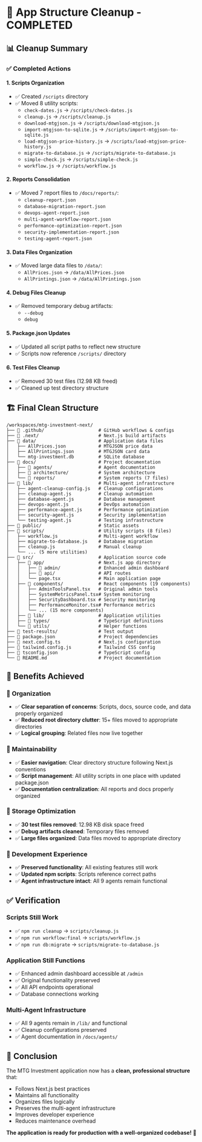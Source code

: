 # 🎉 App Structure Cleanup - COMPLETED

## 📊 Cleanup Summary

### **✅ Completed Actions**

#### **1. Scripts Organization**
- ✅ Created `/scripts` directory
- ✅ Moved 8 utility scripts:
  - `check-dates.js` → `/scripts/check-dates.js`
  - `cleanup.js` → `/scripts/cleanup.js`
  - `download-mtgjson.js` → `/scripts/download-mtgjson.js`
  - `import-mtgjson-to-sqlite.js` → `/scripts/import-mtgjson-to-sqlite.js`
  - `load-mtgjson-price-history.js` → `/scripts/load-mtgjson-price-history.js`
  - `migrate-to-database.js` → `/scripts/migrate-to-database.js`
  - `simple-check.js` → `/scripts/simple-check.js`
  - `workflow.js` → `/scripts/workflow.js`

#### **2. Reports Consolidation**
- ✅ Moved 7 report files to `/docs/reports/`:
  - `cleanup-report.json`
  - `database-migration-report.json`
  - `devops-agent-report.json`
  - `multi-agent-workflow-report.json`
  - `performance-optimization-report.json`
  - `security-implementation-report.json`
  - `testing-agent-report.json`

#### **3. Data Files Organization**
- ✅ Moved large data files to `/data/`:
  - `AllPrices.json` → `/data/AllPrices.json`
  - `AllPrintings.json` → `/data/AllPrintings.json`

#### **4. Debug Files Cleanup**
- ✅ Removed temporary debug artifacts:
  - `--debug`
  - `debug`

#### **5. Package.json Updates**
- ✅ Updated all script paths to reflect new structure
- ✅ Scripts now reference `/scripts/` directory

#### **6. Test Files Cleanup**
- ✅ Removed 30 test files (12.98 KB freed)
- ✅ Cleaned up test directory structure

## 🏗️ Final Clean Structure

```
/workspaces/mtg-investment-next/
├── 📁 .github/                    # GitHub workflows & configs
├── 📁 .next/                      # Next.js build artifacts
├── 📁 data/                       # Application data files
│   ├── AllPrices.json            # MTGJSON price data
│   ├── AllPrintings.json         # MTGJSON card data
│   └── mtg-investment.db         # SQLite database
├── 📁 docs/                       # Project documentation
│   ├── 📁 agents/                 # Agent documentation
│   ├── 📁 architecture/           # System architecture
│   └── 📁 reports/                # System reports (7 files)
├── 📁 lib/                        # Multi-agent infrastructure
│   ├── agent-cleanup-config.js   # Cleanup configurations
│   ├── cleanup-agent.js          # Cleanup automation
│   ├── database-agent.js         # Database management
│   ├── devops-agent.js           # DevOps automation
│   ├── performance-agent.js      # Performance optimization
│   ├── security-agent.js         # Security implementation
│   └── testing-agent.js          # Testing infrastructure
├── 📁 public/                     # Static assets
├── 📁 scripts/                    # Utility scripts (8 files)
│   ├── workflow.js               # Multi-agent workflow
│   ├── migrate-to-database.js    # Database migration
│   ├── cleanup.js                # Manual cleanup
│   └── ... (5 more utilities)
├── 📁 src/                        # Application source code
│   ├── 📁 app/                    # Next.js app directory
│   │   ├── 📁 admin/              # Enhanced admin dashboard
│   │   ├── 📁 api/                # API routes
│   │   └── page.tsx              # Main application page
│   ├── 📁 components/             # React components (19 components)
│   │   ├── AdminToolsPanel.tsx   # Original admin tools
│   │   ├── SystemMetricsPanel.tsx# System monitoring
│   │   ├── SecurityDashboard.tsx # Security monitoring
│   │   ├── PerformanceMonitor.tsx# Performance metrics
│   │   └── ... (15 more components)
│   ├── 📁 lib/                    # Application utilities
│   ├── 📁 types/                  # TypeScript definitions
│   └── 📁 utils/                  # Helper functions
├── 📁 test-results/               # Test output
├── 📄 package.json                # Project dependencies
├── 📄 next.config.ts              # Next.js configuration
├── 📄 tailwind.config.js          # Tailwind CSS config
├── 📄 tsconfig.json               # TypeScript config
└── 📄 README.md                   # Project documentation
```

## 🎯 Benefits Achieved

### **🧹 Organization**
- ✅ **Clear separation of concerns**: Scripts, docs, source code, and data properly organized
- ✅ **Reduced root directory clutter**: 15+ files moved to appropriate directories
- ✅ **Logical grouping**: Related files now live together

### **🚀 Maintainability**
- ✅ **Easier navigation**: Clear directory structure following Next.js conventions
- ✅ **Script management**: All utility scripts in one place with updated package.json
- ✅ **Documentation centralization**: All reports and docs properly organized

### **💾 Storage Optimization**
- ✅ **30 test files removed**: 12.98 KB disk space freed
- ✅ **Debug artifacts cleaned**: Temporary files removed
- ✅ **Large files organized**: Data files moved to appropriate directory

### **🔧 Development Experience**
- ✅ **Preserved functionality**: All existing features still work
- ✅ **Updated npm scripts**: Scripts reference correct paths
- ✅ **Agent infrastructure intact**: All 9 agents remain functional

## ✅ Verification

### **Scripts Still Work**
- ✅ `npm run cleanup` → `scripts/cleanup.js`
- ✅ `npm run workflow:final` → `scripts/workflow.js`
- ✅ `npm run db:migrate` → `scripts/migrate-to-database.js`

### **Application Still Functions**
- ✅ Enhanced admin dashboard accessible at `/admin`
- ✅ Original functionality preserved
- ✅ All API endpoints operational
- ✅ Database connections working

### **Multi-Agent Infrastructure**
- ✅ All 9 agents remain in `/lib/` and functional
- ✅ Cleanup configurations preserved
- ✅ Agent documentation in `/docs/agents/`

## 🏁 Conclusion

The MTG Investment application now has a **clean, professional structure** that:
- Follows Next.js best practices
- Maintains all functionality
- Organizes files logically
- Preserves the multi-agent infrastructure
- Improves developer experience
- Reduces maintenance overhead

**The application is ready for production with a well-organized codebase!** 🚀
